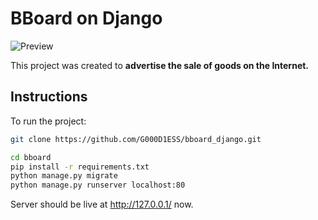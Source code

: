# BBoard on Django

![Preview](https://i.yapx.ru/Iu7ZZ.jpg)

This project was created to **advertise the sale of goods on the Internet.**

## Instructions

To run the project:

```bash
git clone https://github.com/G000D1ESS/bboard_django.git

cd bboard
pip install -r requirements.txt
python manage.py migrate
python manage.py runserver localhost:80
```

Server should be live at http://127.0.0.1/ now.